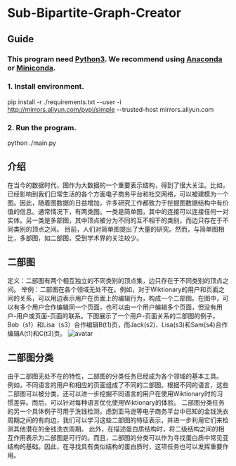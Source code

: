 ﻿# Sub-Bipartite-Graph-Creator

## Guide

### This program need [Python3](https://www.python.org/downloads/). We recommend using [Anaconda](https://www.anaconda.com/products/individual#Downloads) or [Miniconda](https://docs.conda.io/en/latest/miniconda.html).

### 1. Install environment.

pip install -r ./requirements.txt --user -i http://mirrors.aliyun.com/pypi/simple --trusted-host mirrors.aliyun.com

### 2. Run the program.
python ./main.py

## 介绍
   在当今的数据时代，图作为大数据的一个重要表示结构，得到了很大关注。比如，已经影响到我们日常生活的各个方面电子商务平台和社交网络，可以被建模为一个图。因此，随着图数据的日益增加，许多研究工作都致力于挖掘图数据结构中有价值的信息。通常情况下，有两类图。一类是简单图，其中的连接可以连接任何一对实体。另一类是多部图，其中顶点被分为不同的互不相干的类别，而边只存在于不同类别的顶点之间。
   目前，人们对简单图提出了大量的研究。然而，与简单图相比，多部图，如二部图，受到学术界的关注较少。
## 二部图
   定义：二部图有两个相互独立的不同类别的顶点集，边只存在于不同类别的顶点之间。
   举例：二部图在各个领域无处不在。例如，对于Wiktionary的用户和页面之间的关系，可以用边表示用户在页面上的编辑行为，构成一个二部图。在图中，可以有多个用户合作编辑同一个页面，也可以由一个用户编辑多个页面，但没有用户-用户或页面-页面的联系。下图展示了一个用户-页面关系的二部图的例子。Bob（s1）和Lisa（s3）合作编辑B(t1)页，而Jack(s2)、Lisa(s3)和Sam(s4)合作编辑A(t1)和C(t3)页。
   ![avatar](/zhangmengqi/Desktop/do/bipartite.png)
## 二部图分类
   由于二部图无处不在的特性，二部图的分类任务已经成为各个领域的基本工具。
   例如，不同语言的用户和相应的页面组成了不同的二部图。根据不同的语言，这些二部图可以被分类，还可以进一步挖掘不同语言的用户在使用Wiktionary时的习惯差异。而后，可以针对每种语言优化使用Wiktionary的体验。
   二部图分类任务的另一个具体例子可用于洗钱检测。虑到亚马逊等电子商务平台中已知的金钱洗衣周期之间的有向边，我们可以学习这些二部图的特征表示，并进一步利用它们来检测其他潜在的金钱洗衣周期。
   此外，在描述蛋白质结构时，将二级结构之间的相互作用表示为二部图是可行的。而且，二部图的分类可以作为寻找蛋白质中常见亚结构的基础。因此，在寻找具有类似结构的蛋白质时，这项任务也可以发挥重要作用。
